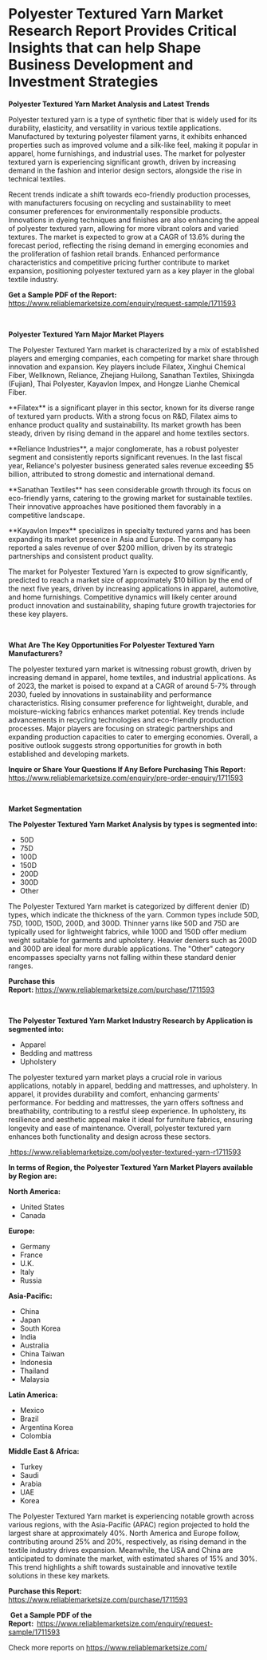 <p><h1>Polyester Textured Yarn Market Research Report Provides Critical Insights that can help Shape Business Development and Investment Strategies</h1></p><p><strong>Polyester Textured Yarn Market Analysis and Latest Trends</strong></p>
<p><p>Polyester textured yarn is a type of synthetic fiber that is widely used for its durability, elasticity, and versatility in various textile applications. Manufactured by texturing polyester filament yarns, it exhibits enhanced properties such as improved volume and a silk-like feel, making it popular in apparel, home furnishings, and industrial uses. The market for polyester textured yarn is experiencing significant growth, driven by increasing demand in the fashion and interior design sectors, alongside the rise in technical textiles.</p><p>Recent trends indicate a shift towards eco-friendly production processes, with manufacturers focusing on recycling and sustainability to meet consumer preferences for environmentally responsible products. Innovations in dyeing techniques and finishes are also enhancing the appeal of polyester textured yarn, allowing for more vibrant colors and varied textures. The market is expected to grow at a CAGR of 13.6% during the forecast period, reflecting the rising demand in emerging economies and the proliferation of fashion retail brands. Enhanced performance characteristics and competitive pricing further contribute to market expansion, positioning polyester textured yarn as a key player in the global textile industry.</p></p>
<p><strong>Get a Sample PDF of the Report:&nbsp;</strong> <a href="https://www.reliablemarketsize.com/enquiry/request-sample/1711593?utm_campaign=2944&utm_medium=2&utm_source=Github&utm_content=ia&utm_term=27032025&utm_id=polyester-textured-yarn">https://www.reliablemarketsize.com/enquiry/request-sample/1711593</a></p>
<p>&nbsp;</p>
<p><strong>Polyester Textured Yarn Major Market Players</strong></p>
<p><p>The Polyester Textured Yarn market is characterized by a mix of established players and emerging companies, each competing for market share through innovation and expansion. Key players include Filatex, Xinghui Chemical Fiber, Wellknown, Reliance, Zhejiang Huilong, Sanathan Textiles, Shixingda (Fujian), Thai Polyester, Kayavlon Impex, and Hongze Lianhe Chemical Fiber.</p><p>**Filatex** is a significant player in this sector, known for its diverse range of textured yarn products. With a strong focus on R&D, Filatex aims to enhance product quality and sustainability. Its market growth has been steady, driven by rising demand in the apparel and home textiles sectors.</p><p>**Reliance Industries**, a major conglomerate, has a robust polyester segment and consistently reports significant revenues. In the last fiscal year, Reliance's polyester business generated sales revenue exceeding $5 billion, attributed to strong domestic and international demand.</p><p>**Sanathan Textiles** has seen considerable growth through its focus on eco-friendly yarns, catering to the growing market for sustainable textiles. Their innovative approaches have positioned them favorably in a competitive landscape.</p><p>**Kayavlon Impex** specializes in specialty textured yarns and has been expanding its market presence in Asia and Europe. The company has reported a sales revenue of over $200 million, driven by its strategic partnerships and consistent product quality.</p><p>The market for Polyester Textured Yarn is expected to grow significantly, predicted to reach a market size of approximately $10 billion by the end of the next five years, driven by increasing applications in apparel, automotive, and home furnishings. Competitive dynamics will likely center around product innovation and sustainability, shaping future growth trajectories for these key players.</p></p>
<p>&nbsp;</p>
<p><strong>What Are The Key Opportunities For Polyester Textured Yarn Manufacturers?</strong></p>
<p><p>The polyester textured yarn market is witnessing robust growth, driven by increasing demand in apparel, home textiles, and industrial applications. As of 2023, the market is poised to expand at a CAGR of around 5-7% through 2030, fueled by innovations in sustainability and performance characteristics. Rising consumer preference for lightweight, durable, and moisture-wicking fabrics enhances market potential. Key trends include advancements in recycling technologies and eco-friendly production processes. Major players are focusing on strategic partnerships and expanding production capacities to cater to emerging economies. Overall, a positive outlook suggests strong opportunities for growth in both established and developing markets.</p></p>
<p><strong>Inquire or Share Your Questions If Any Before Purchasing This Report:</strong> <a href="https://www.reliablemarketsize.com/enquiry/pre-order-enquiry/1711593?utm_campaign=2944&utm_medium=2&utm_source=Github&utm_content=ia&utm_term=27032025&utm_id=polyester-textured-yarn">https://www.reliablemarketsize.com/enquiry/pre-order-enquiry/1711593</a></p>
<p>&nbsp;</p>
<p><strong>Market Segmentation</strong></p>
<p><strong>The Polyester Textured Yarn Market Analysis by types is segmented into:</strong></p>
<p><ul><li>50D</li><li>75D</li><li>100D</li><li>150D</li><li>200D</li><li>300D</li><li>Other</li></ul></p>
<p><p>The Polyester Textured Yarn market is categorized by different denier (D) types, which indicate the thickness of the yarn. Common types include 50D, 75D, 100D, 150D, 200D, and 300D. Thinner yarns like 50D and 75D are typically used for lightweight fabrics, while 100D and 150D offer medium weight suitable for garments and upholstery. Heavier deniers such as 200D and 300D are ideal for more durable applications. The "Other" category encompasses specialty yarns not falling within these standard denier ranges.</p></p>
<p><strong>Purchase this Report:&nbsp;</strong><a href="https://www.reliablemarketsize.com/purchase/1711593?utm_campaign=2944&utm_medium=2&utm_source=Github&utm_content=ia&utm_term=27032025&utm_id=polyester-textured-yarn">https://www.reliablemarketsize.com/purchase/1711593</a></p>
<p>&nbsp;</p>
<p><strong>The Polyester Textured Yarn Market Industry Research by Application is segmented into:</strong></p>
<p><ul><li>Apparel</li><li>Bedding and mattress</li><li>Upholstery</li></ul></p>
<p><p>The polyester textured yarn market plays a crucial role in various applications, notably in apparel, bedding and mattresses, and upholstery. In apparel, it provides durability and comfort, enhancing garments' performance. For bedding and mattresses, the yarn offers softness and breathability, contributing to a restful sleep experience. In upholstery, its resilience and aesthetic appeal make it ideal for furniture fabrics, ensuring longevity and ease of maintenance. Overall, polyester textured yarn enhances both functionality and design across these sectors.</p></p>
<p><a href="https://www.reliablemarketsize.com/polyester-textured-yarn-r1711593?utm_campaign=2944&utm_medium=2&utm_source=Github&utm_content=ia&utm_term=27032025&utm_id=polyester-textured-yarn">&nbsp;https://www.reliablemarketsize.com/polyester-textured-yarn-r1711593</a></p>
<p><strong>In terms of Region, the Polyester Textured Yarn Market Players available by Region are:</strong></p>
<p>
    <p> <strong> North America: </strong>
        <ul>
            <li>United States</li>
            <li>Canada</li>
        </ul>
        </p> 
    <p> <strong> Europe: </strong>
        <ul>
            <li>Germany</li>
            <li>France</li>
            <li>U.K.</li>
            <li>Italy</li>
            <li>Russia</li>
        </ul>
        </p> 
    <p> <strong> Asia-Pacific: </strong>
        <ul>
            <li>China</li>
            <li>Japan</li>
            <li>South Korea</li>
            <li>India</li>
            <li>Australia</li>
            <li>China Taiwan</li>
            <li>Indonesia</li>
            <li>Thailand</li>
            <li>Malaysia</li>
        </ul>
        </p> 
    <p> <strong> Latin America: </strong>
        <ul>
            <li>Mexico</li>
            <li>Brazil</li>
            <li>Argentina Korea</li>
            <li>Colombia</li>
        </ul>
        </p> 
    <p> <strong> Middle East & Africa: </strong>
        <ul>
            <li>Turkey</li>
            <li>Saudi</li>
            <li>Arabia</li>
            <li>UAE</li>
            <li>Korea</li>
        </ul>
    </p>
    </p>
<p><p>The Polyester Textured Yarn market is experiencing notable growth across various regions, with the Asia-Pacific (APAC) region projected to hold the largest share at approximately 40%. North America and Europe follow, contributing around 25% and 20%, respectively, as rising demand in the textile industry drives expansion. Meanwhile, the USA and China are anticipated to dominate the market, with estimated shares of 15% and 30%. This trend highlights a shift towards sustainable and innovative textile solutions in these key markets.</p></p>
<p><strong>Purchase this Report: </strong><a href="https://www.reliablemarketsize.com/purchase/1711593?utm_campaign=2944&utm_medium=2&utm_source=Github&utm_content=ia&utm_term=27032025&utm_id=polyester-textured-yarn">https://www.reliablemarketsize.com/purchase/1711593</a></p>
<p>&nbsp;<strong>Get a Sample PDF of the Report:&nbsp;&nbsp;</strong><a href="https://www.reliablemarketsize.com/enquiry/request-sample/1711593?utm_campaign=2944&utm_medium=2&utm_source=Github&utm_content=ia&utm_term=27032025&utm_id=polyester-textured-yarn">https://www.reliablemarketsize.com/enquiry/request-sample/1711593</a></p>
<p><strong></strong></p>
<p>Check more reports on <a href="https://www.reliablemarketsize.com/?utm_campaign=2944&utm_medium=2&utm_source=Github&utm_content=ia&utm_term=27032025&utm_id=polyester-textured-yarn">https://www.reliablemarketsize.com/</a></p>